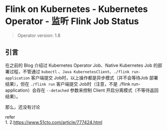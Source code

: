 # Flink on Kubernetes - Kubernetes Operator - 监听 Flink Job Status          

>Operator version: 1.8  

## 引言         
在之前的 Blog 介绍过 Kubernetes Operator Job、Native Kubernetes Job 的部署过程，不管通过 `kubectl` 、`Java KubernetesClient`、`./flink run-application` 客户端提交 Job时，以上操作都是异步模式（并不会等待Job 部署结果），但在 `./flink run` 客户端提交 Job时（注意，不是 ./flink run-application）会存在 `--detached` 参数来控制 Client 开启分离模式（不等待返回结果）。          

那么，还没有讨论








refer       
1.
2.https://www.51cto.com/article/777424.html     
